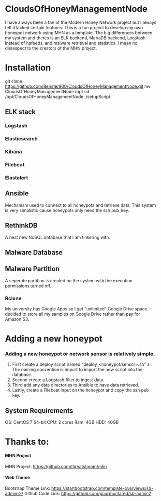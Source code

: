 # CloudsOfHoneyManagementNode
I have always been a fan of the Modern Honey Network project but I always felt it lacked certain features. This is a fun project to develop my own honeypot network using MHN as a template. The big differences between my system and theres is an ELK backend, MariaDB backend, Logstash instead of hpfeeds, and malware retrieval and statistics. I mean no disrespect to the creators of the MHN project.

# Installation
git clone https://github.com/Benster900/CloudsOfHoneyManagementNode.git
mv CloudsOfHoneyManagementNode /opt
cd /opt/CloudsOfHoneyManagementNode
./setupScript

## ELK stack
### Logstash


### Elasticsearch


### Kibana

### Filebeat


### Elastalert

## Ansible
Mechanism used to connect to all honeypots and retrieve data. This system is very simplistic cause honeypots only need the ssh pub_key.

## RethinkDB
A neat new NoSQL database that I am tinkering with.

## Malware Database


## Malware Partition
A seperate partition is created on the system with the execution permissions turned off.

### Rclone
My university has Google Apps so I get "unlimited" Google Drive space. I decided to store all my samples on Google Drive rather than pay for Amazon S3.

# Adding a new honeypot
### Adding a new honeypot or network sensor is relatively simple.
1. First create a deploy script named "deploy_<honeypot/sensor>.sh"
   a. The naming convention is import to import the new script into the database.
2. Second create a Logstash filter to ingest data.
3. Third add any data directories to Ansible to have data retrieved.
4. Lastly, create a Filebeat input on the honeypot and copy the ssh pub key.

## System Requirements
OS: CentOS 7 64-bit
CPU: 2 cores
Ram: 4GB
HDD: 40GB

# Thanks to:
#### MHN Project
MHN Project: https://github.com/threatstream/mhn

#### Web Theme
Bootstrap Theme Link: https://startbootstrap.com/template-overviews/sb-admin-2/
Github Code Link: https://github.com/poormonfared/sb-admin2
